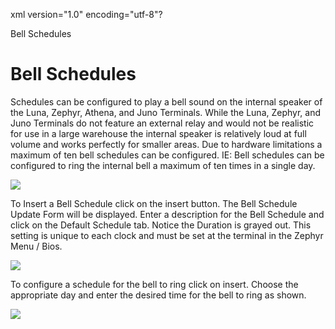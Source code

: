 xml version="1.0" encoding="utf-8"?





Bell Schedules




# Bell Schedules

Schedules can be configured to play a bell sound on the internal speaker of the Luna, Zephyr, Athena, and Juno Terminals. While the Luna, Zephyr, and Juno Terminals do not feature an external relay and would not be realistic for use in a large warehouse the internal speaker is relatively loud at full volume and works perfectly for smaller areas. Due to hardware limitations a maximum of ten bell schedules can be configured. IE: Bell schedules can be configured to ring the internal bell a maximum of ten times in a single day.

![](images_2/ZK_Bells1.gif)

To Insert a Bell Schedule click on the insert button. The Bell Schedule Update Form will be displayed. Enter a description for the Bell Schedule and click on the Default Schedule tab. Notice the Duration is grayed out. This setting is unique to each clock and must be set at the terminal in the Zephyr Menu / Bios.

![](images_2/ZK_Bells2.gif)

To configure a schedule for the bell to ring click on insert. Choose the appropriate day and enter the desired time for the bell to ring as shown.

![](images_2/ZK_Bells3.gif)